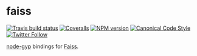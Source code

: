 # faiss

[![Travis build status](http://img.shields.io/travis/gajus/faiss/master.svg?style=flat-square)](https://travis-ci.org/gajus/faiss)
[![Coveralls](https://img.shields.io/coveralls/gajus/faiss.svg?style=flat-square)](https://coveralls.io/github/gajus/faiss)
[![NPM version](http://img.shields.io/npm/v/faiss.svg?style=flat-square)](https://www.npmjs.org/package/faiss)
[![Canonical Code Style](https://img.shields.io/badge/code%20style-canonical-blue.svg?style=flat-square)](https://github.com/gajus/canonical)
[![Twitter Follow](https://img.shields.io/twitter/follow/kuizinas.svg?style=social&label=Follow)](https://twitter.com/kuizinas)

[node-gyp](https://github.com/nodejs/node-gyp) bindings for [Faiss](https://github.com/facebookresearch/faiss).
